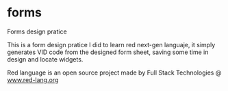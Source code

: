# forms
Forms design pratice

This is a form design pratice I did to learn red next-gen languaje, it simply generates VID code from the 
designed form sheet, saving some time in design and locate widgets.

Red language is an open source project made by Full Stack Technologies @ www.red-lang.org

